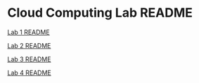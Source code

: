 # Cloud Computing Lab README

[Lab 1 README](/lab1/README.md)

[Lab 2 README](/lab2/README.md)

[Lab 3 README](/lab3/README.md)

[Lab 4 README](/lab4/README.md)